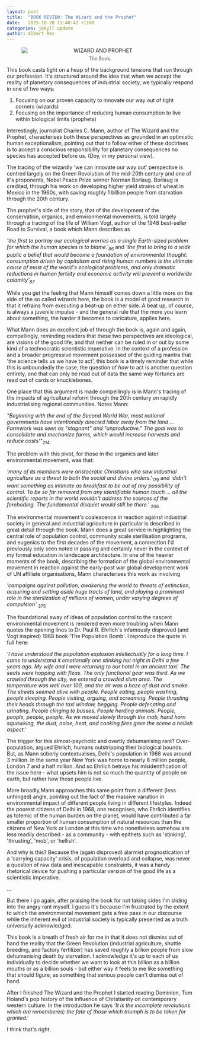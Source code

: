 ```yaml
---
layout: post
title:  "BOOK REVIEW: The Wizard and the Prophet"
date:   2025-10-20 11:48:42 +1100
categories: jekyll update
author: Albert Rex
---
```


<figure style="text-align: center;">
  <img src="{{ site.baseurl }}/assets/Blog/WP.jpg" alt="WIZARD AND PROPHET" style="display: block; margin: 0 auto; max-width: 100%; height: auto;">
  <figcaption style="font-size: 0.9em; color: #555; margin-top: 0.5em;">
    The Book.
  </figcaption>
</figure>

This book casts light on a heap of the background tensions that run through our profession. 
It's structured around the idea that when we accept the reality of planetary consequences of industrial society, we typically respond in one of two ways:

1. Focusing on our proven capacity to innovate our way out of tight corners (wizards)
2. Focusing on the importance of reducing human consumption to live within biological limits (prophets)

Interestingly, journalist Charles C. Mann, author of The Wizard and the Prophet, characterises both these perspectives as grounded in an optimistic human exceptionalism, pointing out that to follow either of these doctrines is to accept a conscious responsibility for planetary consequences no species has accepted before us. (Doy, in my personal view).

The tracing of the wizardly 'we can innovate our way out' perspective is centred largely on the Green Revolution of the mid-20th century and one of it's proponents, Nobel Peace Prize winner Norman Borlaug. Borlaug is credited, through his work on developing higher yield strains of wheat in Mexico in the 1960s, with saving roughly 1 billion people from starvation through the 20th century.

The prophet's side of the story, that of the development of the conservation, organics, and environmental movements, is told largely through a tracing of the life of William Vogt, author of the 1948 best-seller Road to Survival, a book which Mann describes as

*'the first to portray our ecological worries as a single Earth-sized problem for which the human species is to blame.'<sub>86</sub>*
and
*'the first to bring to a wide public a belief that would become a foundation of environmental thought: consumption driven by capitalism and rising human numbers is the ultimate cause of most of the world's ecological problems, and only dramatic reductions in human fertility and economic activity will prevent a worldwide calamity'<sub>87</sub>*

While you get the feeling that Mann himself comes down a little more on the side of the so called wizards here, the book is a model of good research in that it refrains from executing a beat-up on either side.
A beat up, of course, is always a juvenile impulse - and the general rule that the more you learn about something, the harder it becomes to caricature, applies here.

What Mann does an excellent job of through the book is, again and again, compellingly, reminding readers that these two perspectives are ideological, are visions of the good life, and that neither can be ruled in or out by some kind of a technocratic scientistic imperative.
In the context of a profession and a broader progressive movement possessed of the guiding mantra that 'the science tells us we have to act', this book is a timely reminder that while this is unboundedly the case, the question of *how* to act is another question entirely, one that can only be read out of data the same way fortunes are read out of cards or knucklebones.

One place that this argument is made compellingly is in Mann's tracing of the impacts of agricultural reform through the 20th century on rapidly industrialising regional communities. Notes Mann:

*"Beginning with the end of the Second World War, most national governments have intentionally directed labor away from the land ... Farmwork was seen as "stagnant" and "unproductive." The goal was to consolidate and mechanize farms, which would increase harvests and reduce costs'"*<sub>214</sub>

The problem with this pivot, for those in the organics and later environmental movement, was that:

*'many of its members were aristocratic Christians who saw industrial agriculture as a threat to both the social and divine orders.'*<sub>179</sub>
and
*'didn't want something as intimate as breakfast to be out of any possibility of control. To be so far removed from any identifiable human touch ... all the scientific reports in the world wouldn't address the sources of the foreboding. The fundamental disquiet would still be there.'* <sub>206</sub>

The environmental movement's coalescence in reaction against industrial society in general and industrial agriculture in particular is described in great detail through the book. Mann does a great service in highlighting the central role of population control, community scale sterilisation programs, and eugenics to the first decades of the movement, a connection I'd previously only seen noted in passing and certainly never in the context of my formal education in landscape architecture.
In one of the heavier moments of the book, describing the formation of the global environmental movement in reaction against the early-post war global development work of UN affiliate organisations, Mann characterises this work as involving

*'campaigns against pollution, awakening the world to threats of extinction, acquiring and setting aside huge tracts of land, and playing a prominent role in the sterilization of millions of women, under varying degrees of compulsion'* <sub>375</sub>

The foundational sway of ideas of population control to the nascent environmental movement is rendered even more troubling when Mann quotes the opening lines to Dr. Paul R. Ehrlich's infamously disproved (and Vogt inspired) 1968 book 'The Population Bomb'. I reproduce the quote in full here:

*'I have understood the population explosion intellectually for a long time. I came to understand it emotionally one stinking hot night in Delhi a few years ago. My wife and I were returning to our hotel in an ancient taxi. The seats were hopping with fleas. The only functional gear was third. As we crawled through the city, we entered a crowded slum area. The temperature was well over 100, and the air was a haze of dust and smoke. The streets seemed alive with people. People eating, people washing, people sleeping. People visiting, arguing, and screaming. People thrusting their heads through the taxi window, begging. People defecating and urinating. People clinging to busses. People herding animals. People, people, people, people. As we moved slowly through the mob, hand horn squawking, the dust, noise, heat, and cooking fires gave the scene a hellish aspect.'*

The trigger for this almost-psychotic and overtly dehumanising rant? Over-population, argued Ehrlich, humans outstripping their biological bounds.
But, as Mann soberly contextualises, Delhi's population in 1968 was around 3 million. In the same year New York was home to nearly 8 million people, London 7 and a half million. 
And so Ehrlich betrays his misidentification of the issue here - what upsets him is not so much the quantity of people on earth, but rather how those people live.

More broadly,Mann approaches this same point from a different (less unhinged) angle, pointing out the fact of the massive variation in environmental impact of different people living in different lifestyles.
Indeed the poorest citizens of Delhi in 1968, one recognises, who Ehrlich identifies as totemic of the human burden on the planet, would have contributed a far smaller proportion of human consumption of natural resources than the citizens of New York or London at this time who nonetheless somehow are less readily described - as a community - with epithets such as 'stinking', 'thrusting', 'mob', or 'hellish'.

And why is this? Because the (again disproved) alarmist prognostication of a 'carrying capacity' crisis, of population overload and collapse, was never a question of raw data and inescapable constraints, it was a handy rhetorical device for pushing a particular version of the good life as a scientistic imperative.

...

But there I go again, after praising the book for not taking sides I'm sliding into the angry rant myself. I guess it's because I'm frustrated by the extent to which the environmental movement gets a free pass in our discourse while the inherent evil of industrial society is typically presented as a truth universally acknowledged.
 
This book is a breath of fresh air for me in that it does not dismiss out of hand the reality that the Green Revolution (industrial agriculture, shuttle breeding, and factory fertilizer) has saved roughly a billion people from slow dehumanising death by starvation. 
I acknowledge it's up to each of us individually to decide whether we want to look at this billion as a billion mouths or as a billion souls - but either way it feels to me like something that should figure, as something that serious people can't dismiss out of hand.

After I finished The Wizard and the Prophet I started reading Dominion, Tom Holand's pop history of the influence of Christianity on contemporary western culture. In the introduction he says
*'It is the incomplete revolutions which are remembered; the fate of those which triumph is to be taken for granted.'*

I think that's right.